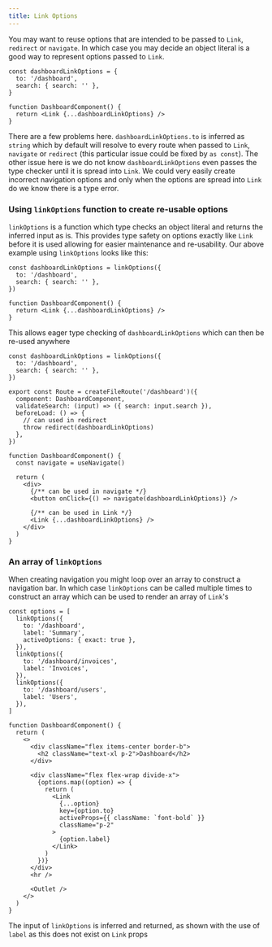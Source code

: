 ```yaml
---
title: Link Options
---
```


You may want to reuse options that are intended to be passed to `Link`, `redirect` or `navigate`. In which case you may decide an object literal is a good way to represent options passed to `Link`.

```tsx
const dashboardLinkOptions = {
  to: '/dashboard',
  search: { search: '' },
}

function DashboardComponent() {
  return <Link {...dashboardLinkOptions} />
}
```

There are a few problems here. `dashboardLinkOptions.to` is inferred as `string` which by default will resolve to every route when passed to `Link`, `navigate` or `redirect` (this particular issue could be fixed by `as const`). The other issue here is we do not know `dashboardLinkOptions` even passes the type checker until it is spread into `Link`. We could very easily create incorrect navigation options and only when the options are spread into `Link` do we know there is a type error.

### Using `linkOptions` function to create re-usable options

`linkOptions` is a function which type checks an object literal and returns the inferred input as is. This provides type safety on options exactly like `Link` before it is used allowing for easier maintenance and re-usability. Our above example using `linkOptions` looks like this:

```tsx
const dashboardLinkOptions = linkOptions({
  to: '/dashboard',
  search: { search: '' },
})

function DashboardComponent() {
  return <Link {...dashboardLinkOptions} />
}
```

This allows eager type checking of `dashboardLinkOptions` which can then be re-used anywhere

```tsx
const dashboardLinkOptions = linkOptions({
  to: '/dashboard',
  search: { search: '' },
})

export const Route = createFileRoute('/dashboard')({
  component: DashboardComponent,
  validateSearch: (input) => ({ search: input.search }),
  beforeLoad: () => {
    // can used in redirect
    throw redirect(dashboardLinkOptions)
  },
})

function DashboardComponent() {
  const navigate = useNavigate()

  return (
    <div>
      {/** can be used in navigate */}
      <button onClick={() => navigate(dashboardLinkOptions)} />

      {/** can be used in Link */}
      <Link {...dashboardLinkOptions} />
    </div>
  )
}
```

### An array of `linkOptions`

When creating navigation you might loop over an array to construct a navigation bar. In which case `linkOptions` can be called multiple times to construct an array which can be used to render an array of `Link`'s

```tsx
const options = [
  linkOptions({
    to: '/dashboard',
    label: 'Summary',
    activeOptions: { exact: true },
  }),
  linkOptions({
    to: '/dashboard/invoices',
    label: 'Invoices',
  }),
  linkOptions({
    to: '/dashboard/users',
    label: 'Users',
  }),
]

function DashboardComponent() {
  return (
    <>
      <div className="flex items-center border-b">
        <h2 className="text-xl p-2">Dashboard</h2>
      </div>

      <div className="flex flex-wrap divide-x">
        {options.map((option) => {
          return (
            <Link
              {...option}
              key={option.to}
              activeProps={{ className: `font-bold` }}
              className="p-2"
            >
              {option.label}
            </Link>
          )
        })}
      </div>
      <hr />

      <Outlet />
    </>
  )
}
```

The input of `linkOptions` is inferred and returned, as shown with the use of `label` as this does not exist on `Link` props
